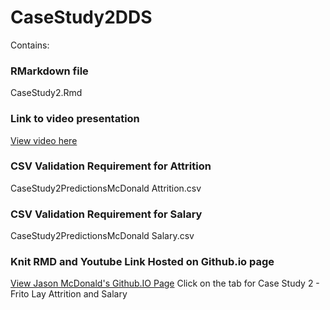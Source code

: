 # CaseStudy2DDS

Contains:

### RMarkdown file 
CaseStudy2.Rmd
### Link to video presentation
[View video here](https://youtu.be/Ah3t4DHafc4)
### CSV Validation Requirement for Attrition
CaseStudy2PredictionsMcDonald Attrition.csv
### CSV Validation Requirement for Salary
CaseStudy2PredictionsMcDonald Salary.csv
### Knit RMD and Youtube Link Hosted on Github.io page
[View Jason McDonald's Github.IO Page](https://jmcdonaldktx.github.io/)
Click on the tab for Case Study 2 - Frito Lay Attrition and Salary
